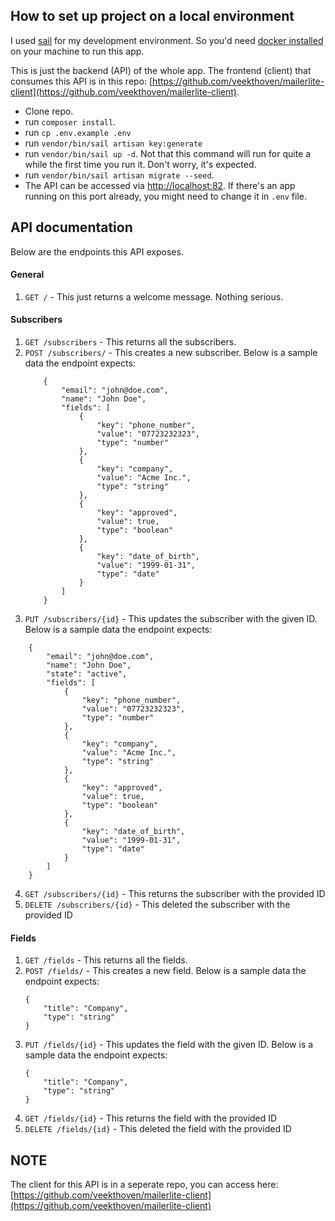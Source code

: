 ## How to set up project on a local environment
I used [sail](https://laravel.com/docs/9.x/sail) for my development environment. So you'd need [docker installed](https://docs.docker.com/get-docker/) on your machine to run this app.

This is just the backend (API) of the whole app. The frontend (client) that consumes this API is in this repo: [https://github.com/veekthoven/mailerlite-client](https://github.com/veekthoven/mailerlite-client).

- Clone repo.
- run `composer install`.
- run `cp .env.example .env`
- run `vendor/bin/sail artisan key:generate`
- run `vendor/bin/sail up -d`. Not that this command will run for quite a while the first time you run it. Don't worry, it's expected.
- run `vendor/bin/sail artisan migrate --seed`.
- The API can be accessed via [http://localhost:82](http://localhost:82). If there's an app running on this port already, you might need to change it in `.env` file.


## API documentation
Below are the endpoints this API exposes.

#### General
1. `GET /` - This just returns a welcome message. Nothing serious.

#### Subscribers
1. `GET /subscribers` - This returns all the subscribers.
2. `POST /subscribers/` - This creates a new subscriber. Below is a sample data the endpoint expects:
    ```
        {
            "email": "john@doe.com",
            "name": "John Doe",
            "fields": [
                {
                    "key": "phone_number",
                    "value": "07723232323",
                    "type": "number"
                },
                {
                    "key": "company",
                    "value": "Acme Inc.",
                    "type": "string"
                },
                {
                    "key": "approved",
                    "value": true,
                    "type": "boolean"
                },
                {
                    "key": "date_of_birth",
                    "value": "1999-01-31",
                    "type": "date"
                }
            ]
        }
    ```
3. `PUT /subscribers/{id}` - This updates the subscriber with the given ID. Below is a sample data the endpoint expects:
```
    {
        "email": "john@doe.com",
        "name": "John Doe",
        "state": "active",
        "fields": [
            {
                "key": "phone_number",
                "value": "07723232323",
                "type": "number"
            },
            {
                "key": "company",
                "value": "Acme Inc.",
                "type": "string"
            },
            {
                "key": "approved",
                "value": true,
                "type": "boolean"
            },
            {
                "key": "date_of_birth",
                "value": "1999-01-31",
                "type": "date"
            }
        ]
    }
```
4. `GET /subscribers/{id}` - This returns the subscriber with the provided ID
5. `DELETE /subscribers/{id}` - This deleted the subscriber with the provided ID


#### Fields
1. `GET /fields` - This returns all the fields.
2. `POST /fields/` - This creates a new field. Below is a sample data the endpoint expects:
    ```
    {
        "title": "Company",
        "type": "string"
    }
    ```
3. `PUT /fields/{id}` - This updates the field with the given ID. Below is a sample data the endpoint expects:
    ```
    {
        "title": "Company",
        "type": "string"
    }
    ```
4. `GET /fields/{id}` - This returns the field with the provided ID
5. `DELETE /fields/{id}` - This deleted the field with the provided ID

## NOTE
The client for this API is in a seperate repo, you can access here: [https://github.com/veekthoven/mailerlite-client](https://github.com/veekthoven/mailerlite-client)
